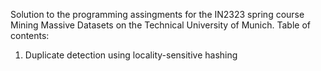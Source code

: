 Solution to the programming assingments for the IN2323 spring course Mining Massive Datasets on the Technical University of Munich.
Table of contents:
1. Duplicate detection using locality-sensitive hashing
